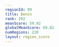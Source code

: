 ```yaml
---
regionId: 99
title: Benin
rank: 202
meanScore: 59.92
globalMeanScore: 69.82
numRegions: 220
layout: region_score
---
```

